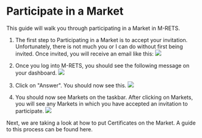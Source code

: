 # Participate in a Market

This guide will walk you through participating in a Market in M-RETS. 

1. The first step to Participating in a Market is to accept your invitation. Unfortunately, there is not much you or I can do without first being invited. Once invited, you will receive an email like this:
![](https://github.com/mrets/photos/blob/master/markets_participating1.png?raw=true)

2. Once you log into M-RETS, you should see the following message on your dashboard.
![](https://github.com/mrets/photos/blob/master/markets_participating2.png?raw=true)

3. Click on "Answer". You should now see this.
![](https://github.com/mrets/photos/blob/master/markets_participating3.png?raw=true)

4. You should now see Markets on the taskbar. After clicking on Markets, you will see any Markets in which you have accepted an invitation to participate. 
![](https://github.com/mrets/photos/blob/master/markets_participating4.png?raw=true)

Next, we are taking a look at how to put Certificates on the Market. A guide to this process can be found here.
